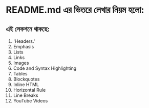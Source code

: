 # README.md এর ভিতরে লেখার নিয়ম হলো:  

## এই সেকশনে থাকছে:

1. 'Headers.'
2. Emphasis
3. Lists
4. Links
5. Images
6. Code and Syntax Highlighting
7. Tables
8. Blockquotes
9. Inline HTML
10. Horizontal Rule
11. Line Breaks
12. YouTube Videos
